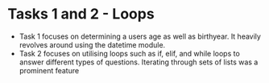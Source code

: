 # Tasks 1 and 2 - Loops
- Task 1 focuses on determining a users age 
as well as birthyear. It heavily revolves
around using the datetime module.
- Task 2 focuses on utilising loops such
as if, elif, and while loops to answer
different types of questions. Iterating 
through sets of lists was a prominent feature